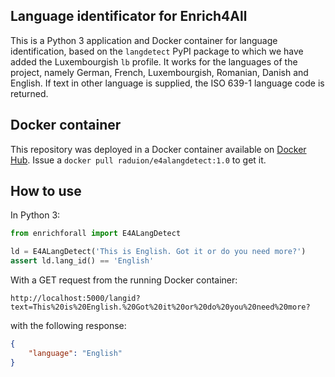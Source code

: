 ## Language identificator for Enrich4All
This is a Python 3 application and Docker container for language identification, based on the `langdetect` PyPI package to which we have added the Luxembourgish `lb` profile. It works for the languages of the project, namely German, French, Luxembourgish, Romanian, Danish and English. If text in other language is supplied, the ISO 639-1 language code is returned.

## Docker container
This repository was deployed in a Docker container available on [Docker Hub](https://hub.docker.com/repository/docker/raduion/e4alangdetect). Issue a `docker pull raduion/e4alangdetect:1.0` to get it.

## How to use
In Python 3:

```python
from enrichforall import E4ALangDetect

ld = E4ALangDetect('This is English. Got it or do you need more?')
assert ld.lang_id() == 'English'
```

With a GET request from the running Docker container:

`http://localhost:5000/langid?text=This%20is%20English.%20Got%20it%20or%20do%20you%20need%20more?`

with the following response:

```json
{
    "language": "English"
}
```
